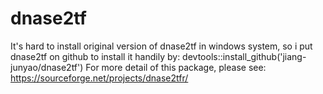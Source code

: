 # dnase2tf
It's hard to install original version of dnase2tf in windows system, so i put dnase2tf on github to install it handily by: 
devtools::install_github('jiang-junyao/dnase2tf')
For more detail of this package, please see: https://sourceforge.net/projects/dnase2tfr/
